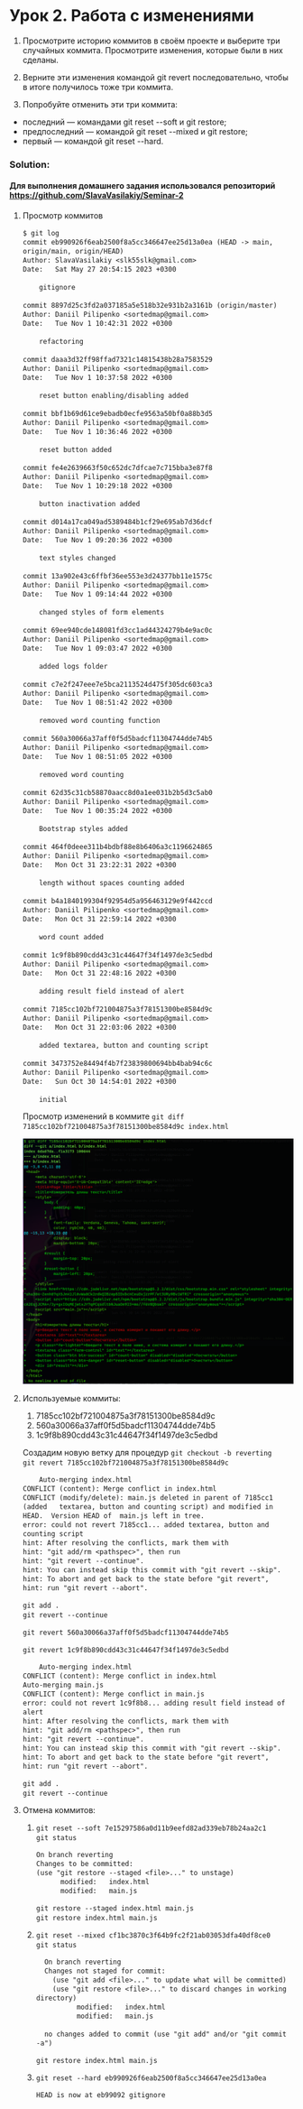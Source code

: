 # Урок 2. Работа с изменениями

1. Просмотрите историю коммитов в своём проекте и выберите три случайных коммита. Просмотрите изменения, которые были в них сделаны.

2. Верните эти изменения командой git revert последовательно, чтобы в итоге получилось тоже три коммита.

3. Попробуйте отменить эти три коммита:

- последний — командами git reset --soft и git restore;
- предпоследний — командой git reset --mixed и git restore;
- первый — командой git reset --hard.

### Solution:

#### Для выполнения домашнего задания использовался репозиторий https://github.com/SlavaVasilakiy/Seminar-2

1. Просмотр коммитов

   ```
   $ git log
   commit eb990926f6eab2500f8a5cc346647ee25d13a0ea (HEAD -> main, origin/main, origin/HEAD)
   Author: SlavaVasilakiy <slk55slk@gmail.com>
   Date:   Sat May 27 20:54:15 2023 +0300

       gitignore

   commit 8897d25c3fd2a037185a5e518b32e931b2a3161b (origin/master)
   Author: Daniil Pilipenko <sortedmap@gmail.com>
   Date:   Tue Nov 1 10:42:31 2022 +0300

       refactoring

   commit daaa3d32ff98ffad7321c14815438b28a7583529
   Author: Daniil Pilipenko <sortedmap@gmail.com>
   Date:   Tue Nov 1 10:37:58 2022 +0300

       reset button enabling/disabling added

   commit bbf1b69d61ce9ebadb0ecfe9563a50bf0a88b3d5
   Author: Daniil Pilipenko <sortedmap@gmail.com>
   Date:   Tue Nov 1 10:36:46 2022 +0300

       reset button added

   commit fe4e2639663f50c652dc7dfcae7c715bba3e87f8
   Author: Daniil Pilipenko <sortedmap@gmail.com>
   Date:   Tue Nov 1 10:29:18 2022 +0300

       button inactivation added

   commit d014a17ca049ad5389484b1cf29e695ab7d36dcf
   Author: Daniil Pilipenko <sortedmap@gmail.com>
   Date:   Tue Nov 1 09:20:36 2022 +0300

       text styles changed

   commit 13a902e43c6ffbf36ee553e3d24377bb11e1575c
   Author: Daniil Pilipenko <sortedmap@gmail.com>
   Date:   Tue Nov 1 09:14:44 2022 +0300

       changed styles of form elements

   commit 69ee940cde148081fd3cc1ad44324279b4e9ac0c
   Author: Daniil Pilipenko <sortedmap@gmail.com>
   Date:   Tue Nov 1 09:03:47 2022 +0300

       added logs folder

   commit c7e2f247eee7e5bca2113524d475f305dc603ca3
   Author: Daniil Pilipenko <sortedmap@gmail.com>
   Date:   Tue Nov 1 08:51:42 2022 +0300

       removed word counting function

   commit 560a30066a37aff0f5d5badcf11304744dde74b5
   Author: Daniil Pilipenko <sortedmap@gmail.com>
   Date:   Tue Nov 1 08:51:05 2022 +0300

       removed word counting

   commit 62d35c31cb58870aacc8d0a1ee031b2b5d3c5ab0
   Author: Daniil Pilipenko <sortedmap@gmail.com>
   Date:   Tue Nov 1 00:35:24 2022 +0300

       Bootstrap styles added

   commit 464f0deee311b4bdbf88e8b6406a3c1196624865
   Author: Daniil Pilipenko <sortedmap@gmail.com>
   Date:   Mon Oct 31 23:22:31 2022 +0300

       length without spaces counting added

   commit b4a1840199304f92954d5a956463129e9f442ccd
   Author: Daniil Pilipenko <sortedmap@gmail.com>
   Date:   Mon Oct 31 22:59:14 2022 +0300

       word count added

   commit 1c9f8b890cdd43c31c44647f34f1497de3c5edbd
   Author: Daniil Pilipenko <sortedmap@gmail.com>
   Date:   Mon Oct 31 22:48:16 2022 +0300

       adding result field instead of alert

   commit 7185cc102bf721004875a3f78151300be8584d9c
   Author: Daniil Pilipenko <sortedmap@gmail.com>
   Date:   Mon Oct 31 22:03:06 2022 +0300

       added textarea, button and counting script

   commit 3473752e84494f4b7f23839800694bb4bab94c6c
   Author: Daniil Pilipenko <sortedmap@gmail.com>
   Date:   Sun Oct 30 14:54:01 2022 +0300

       initial
   ```

   Просмотр изменений в коммите `git diff 7185cc102bf721004875a3f78151300be8584d9c index.html` <br>

   ![git diff](img/git_diff.png) <br>

2. Используемые коммиты:

   1. 7185cc102bf721004875a3f78151300be8584d9c
   2. 560a30066a37aff0f5d5badcf11304744dde74b5
   3. 1c9f8b890cdd43c31c44647f34f1497de3c5edbd

   Создадим новую ветку для процедур `git checkout -b reverting` <br>
   `git revert 7185cc102bf721004875a3f78151300be8584d9c` <br>

   ```
       Auto-merging index.html
   CONFLICT (content): Merge conflict in index.html
   CONFLICT (modify/delete): main.js deleted in parent of 7185cc1 (added   textarea, button and counting script) and modified in HEAD.  Version HEAD of  main.js left in tree.
   error: could not revert 7185cc1... added textarea, button and counting script
   hint: After resolving the conflicts, mark them with
   hint: "git add/rm <pathspec>", then run
   hint: "git revert --continue".
   hint: You can instead skip this commit with "git revert --skip".
   hint: To abort and get back to the state before "git revert",
   hint: run "git revert --abort".
   ```

   `git add .` <br>
   `git revert --continue` <br>

   `git revert 560a30066a37aff0f5d5badcf11304744dde74b5` <br>

   `git revert 1c9f8b890cdd43c31c44647f34f1497de3c5edbd` <br>

   ```
       Auto-merging index.html
   CONFLICT (content): Merge conflict in index.html
   Auto-merging main.js
   CONFLICT (content): Merge conflict in main.js
   error: could not revert 1c9f8b8... adding result field instead of alert
   hint: After resolving the conflicts, mark them with
   hint: "git add/rm <pathspec>", then run
   hint: "git revert --continue".
   hint: You can instead skip this commit with "git revert --skip".
   hint: To abort and get back to the state before "git revert",
   hint: run "git revert --abort".
   ```

   `git add .` <br>
   `git revert --continue` <br>

3. Отмена коммитов:

   1. `git reset --soft 7e15297586a0d11b9eefd82ad339eb78b24aa2c1` <br>
      `git status` <br>

      ```
      On branch reverting
      Changes to be committed:
      (use "git restore --staged <file>..." to unstage)
            modified:   index.html
            modified:   main.js
      ```

      `git restore --staged index.html main.js` <br>
      `git restore index.html main.js` <br>

   2. `git reset --mixed cf1bc3870c3f64b9fc2f21ab03053dfa40df8ce0` <br>
      `git status`

      ```
        On branch reverting
        Changes not staged for commit:
          (use "git add <file>..." to update what will be committed)
          (use "git restore <file>..." to discard changes in working directory)
                modified:   index.html
                modified:   main.js

        no changes added to commit (use "git add" and/or "git commit -a")
      ```

      `git restore index.html main.js` <br>

   3. `git reset --hard eb990926f6eab2500f8a5cc346647ee25d13a0ea` <br>

      ```
      HEAD is now at eb99092 gitignore
      ```
